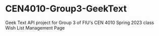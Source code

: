 # CEN4010-Group3-GeekText
Geek Text API project for Group 3 of FIU's CEN 4010 Spring 2023 class
Wish List Management Page 
